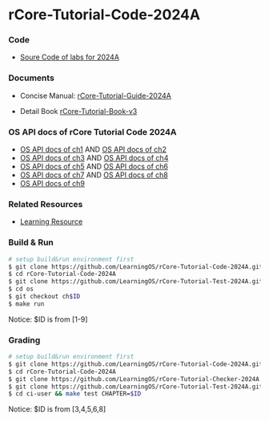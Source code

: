 # rCore-Tutorial-Code-2024A

### Code
- [Soure Code of labs for 2024A](https://github.com/LearningOS/rCore-Tutorial-Code-2024A)
### Documents

- Concise Manual: [rCore-Tutorial-Guide-2024A](https://LearningOS.github.io/rCore-Tutorial-Guide-2024A/)

- Detail Book [rCore-Tutorial-Book-v3](https://rcore-os.github.io/rCore-Tutorial-Book-v3/)


### OS API docs of rCore Tutorial Code 2024A
- [OS API docs of ch1](https://learningos.github.io/rCore-Tutorial-Code-2024A/ch1/os/index.html)
  AND [OS API docs of ch2](https://learningos.github.io/rCore-Tutorial-Code-2024A/ch2/os/index.html)
- [OS API docs of ch3](https://learningos.github.io/rCore-Tutorial-Code-2024A/ch3/os/index.html)
  AND [OS API docs of ch4](https://learningos.github.io/rCore-Tutorial-Code-2024A/ch4/os/index.html)
- [OS API docs of ch5](https://learningos.github.io/rCore-Tutorial-Code-2024A/ch5/os/index.html)
  AND [OS API docs of ch6](https://learningos.github.io/rCore-Tutorial-Code-2024A/ch6/os/index.html)
- [OS API docs of ch7](https://learningos.github.io/rCore-Tutorial-Code-2024A/ch7/os/index.html)
  AND [OS API docs of ch8](https://learningos.github.io/rCore-Tutorial-Code-2024A/ch8/os/index.html)
- [OS API docs of ch9](https://learningos.github.io/rCore-Tutorial-Code-2024A/ch9/os/index.html)

### Related Resources
- [Learning Resource](https://github.com/LearningOS/rust-based-os-comp2022/blob/main/relatedinfo.md)


### Build & Run

```bash
# setup build&run environment first
$ git clone https://github.com/LearningOS/rCore-Tutorial-Code-2024A.git
$ cd rCore-Tutorial-Code-2024A
$ git clone https://github.com/LearningOS/rCore-Tutorial-Test-2024A.git user
$ cd os
$ git checkout ch$ID
$ make run
```
Notice: $ID is from [1-9]

### Grading

```bash
# setup build&run environment first
$ git clone https://github.com/LearningOS/rCore-Tutorial-Code-2024A.git
$ cd rCore-Tutorial-Code-2024A
$ git clone https://github.com/LearningOS/rCore-Tutorial-Checker-2024A.git ci-user
$ git clone https://github.com/LearningOS/rCore-Tutorial-Test-2024A.git ci-user/user
$ cd ci-user && make test CHAPTER=$ID
```
Notice: $ID is from [3,4,5,6,8]